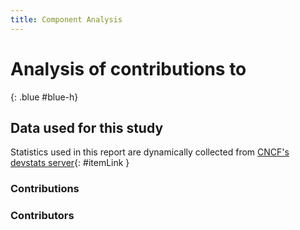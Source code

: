 ```yaml
---
title: Component Analysis
---
```


# Analysis of contributions to 
{: .blue #blue-h}

## Data used for this study

Statistics used in this report are dynamically collected from [CNCF's devstats server](https://devstats.cncf.io/){: #itemLink }

<div id="selection"></div>

### Contributions

<div class="graph" data-clickable data-kind="components" data-metric="hcomcontributions" data-periods="w,m,y,y10"></div>

### Contributors

<div class="graph" data-clickable data-kind="components" data-metric="hcomcontributors" data-periods="w,m,y,y10"></div>

<script src="js/script.js" data-kind="components" data-read-query="true"></script>